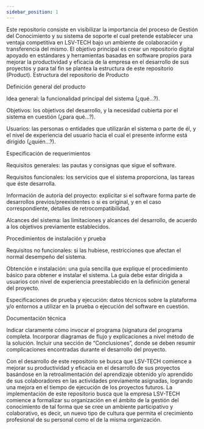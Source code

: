 ```yaml
---
sidebar_position: 1
---
```


Este repositorio consiste en visibilizar la importancia del proceso de Gestión del Conocimiento y su sistema de soporte el cual pretende establecer una ventaja competitiva en LSV-TECH bajo un ambiente de colaboración y transferencia del mismo.
El objetivo principal es crear un repositorio digital apoyado en estándares y
herramientas basadas en software propios para mejorar la productividad y eficacia de la empresa en el desarrollo de sus proyectos y para tal fin se plantea la estructura de este repositorio (Product).
Estructura del repositorio de Producto


Definición general del producto


Idea general: la funcionalidad principal del sistema (¿qué...?).

Objetivos: los objetivos del desarrollo, y la necesidad cubierta por el sistema en cuestión (¿para qué...?).

Usuarios: las personas o entidades que utilizarán el sistema o parte de él, y el nivel de experiencia del usuario hacia el cual el presente informe está dirigido (¿quién...?).



Especificación de requerimientos


Requisitos generales: las pautas y consignas que sigue el software.

Requisitos funcionales: los servicios que el sistema proporciona, las tareas que éste desarrolla.

Información de autoría del proyecto: explicitar si el software forma parte de desarrollos previos/preexistentes o si es original, y en el caso correspondiente, detalles de retrocompatibilidad.

Alcances del sistema: las limitaciones y alcances del desarrollo, de acuerdo a los objetivos previamente establecidos.



Procedimientos de instalación y prueba


Requisitos no funcionales: si las hubiese, restricciones que afectan el normal desempeño del sistema.

Obtención e instalación: una guía sencilla que explique el procedimiento básico para obtener e instalar el sistema. La guía debe estar dirigida a usuarios con nivel de experiencia preestablecido en la definición general del proyecto.

Especificaciones de prueba y ejecución: datos técnicos sobre la plataforma y/o entornos a utilizar en la prueba o ejecución del software en cuestión.



Documentación técnica

Indicar claramente cómo invocar el programa (signatura del programa completa.
Incorporar diagramas de flujo y explicaciones a nivel método de la solución.
Incluir una sección de “Conclusiones”, donde se deben resumir complicaciones encontradas durante el desarrollo del proyecto.



Con el desarrollo de este repositorio se busca que LSV-TECH comience a mejorar su
productividad y eficacia en el desarrollo de sus proyectos basándose en la retroalimentación del aprendizaje obtenido y/o aprendido de sus colaboradores en las actividades previamente
asignadas, logrando una mejora en el tiempo de ejecución de los proyectos futuros.
La implementación de este repositorio busca que la empresa LSV-TECH comience a formalizar su organización en el ámbito de la gestión del conocimiento de tal forma que se cree un ambiente participativo y colaborativo, es decir, un nuevo tipo de cultura que permita el crecimiento profesional de su personal como el de la misma organización.
